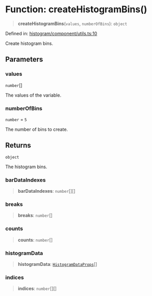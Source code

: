 # Function: createHistogramBins()

> **createHistogramBins**(`values`, `numberOfBins`): `object`

Defined in: [histogram/component/utils.ts:10](https://github.com/GeoDaCenter/openassistant/blob/fd29806c870b11792765637bc0dc6fbb46bd3016/packages/echarts/src/histogram/component/utils.ts#L10)

Create histogram bins.

## Parameters

### values

`number`[]

The values of the variable.

### numberOfBins

`number` = `5`

The number of bins to create.

## Returns

`object`

The histogram bins.

### barDataIndexes

> **barDataIndexes**: `number`[][]

### breaks

> **breaks**: `number`[]

### counts

> **counts**: `number`[]

### histogramData

> **histogramData**: [`HistogramDataProps`](../type-aliases/HistogramDataProps.md)[]

### indices

> **indices**: `number`[][]
